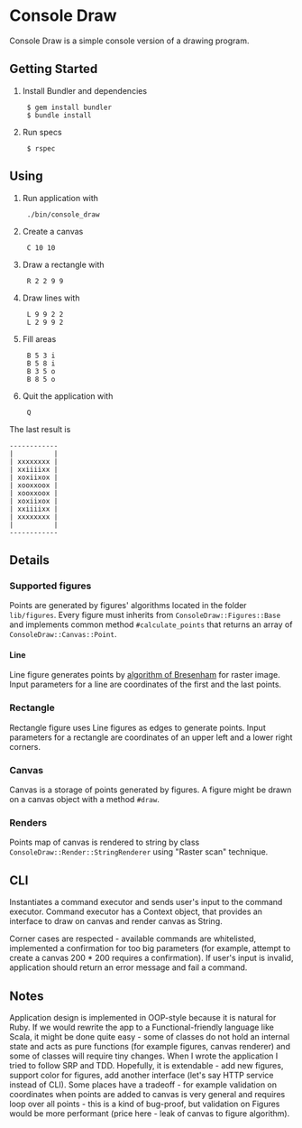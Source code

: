 # Console Draw

Console Draw is a simple console version of a drawing program.

## Getting Started

1. Install Bundler and dependencies

        $ gem install bundler
        $ bundle install

2. Run specs

        $ rspec

## Using

1. Run application with

        ./bin/console_draw

2. Create a canvas

        C 10 10

3. Draw a rectangle with

        R 2 2 9 9

4. Draw lines with

        L 9 9 2 2
        L 2 9 9 2

5. Fill areas

        B 5 3 i
        B 5 8 i
        B 3 5 o
        B 8 5 o

6. Quit the application with

        Q

The last result is

    ------------
    |          |
    | xxxxxxxx |
    | xxiiiixx |
    | xoxiixox |
    | xooxxoox |
    | xooxxoox |
    | xoxiixox |
    | xxiiiixx |
    | xxxxxxxx |
    |          |
    ------------


## Details

### Supported figures

Points are generated by figures' algorithms located in the folder `lib/figures`. Every figure must inherits from `ConsoleDraw::Figures::Base` and implements common method `#calculate_points` that returns an array of `ConsoleDraw::Canvas::Point`.

#### Line

Line figure generates points by [algorithm of Bresenham](https://en.wikipedia.org/wiki/Bresenham%27s_line_algorithm) for raster image. Input parameters for a line are coordinates of the first and the last points.

### Rectangle

Rectangle figure uses Line figures as edges to generate points. Input parameters for a rectangle are coordinates of an upper left and a lower right corners.

### Canvas

Canvas is a storage of points generated by figures. A figure might be drawn on a canvas object with a method `#draw`.

### Renders

Points map of canvas is rendered to string by class `ConsoleDraw::Render::StringRenderer` using "Raster scan" technique.

## CLI

Instantiates a command executor and sends user's input to the command executor. Command executor has a Context object, that provides an interface to draw on canvas and render canvas as String.

Corner cases are respected - available commands are whitelisted, implemented a confirmation for too big parameters (for example, attempt to create a canvas 200 * 200 requires a confirmation). If user's input is invalid, application should return an error message and fail a command.

## Notes

Application design is implemented in OOP-style because it is natural for Ruby. If we would rewrite the app to a Functional-friendly language like Scala, it might be done quite easy - some of classes do not hold an internal state and acts as pure functions (for example figures, canvas renderer) and some of classes will require tiny changes. When I wrote the application I tried to follow SRP and TDD. Hopefully, it is extendable - add new figures, support color for figures, add another interface (let's say HTTP service instead of CLI). Some places have a tradeoff - for example validation on coordinates when points are added to canvas is very general and requires loop over all points - this is a kind of bug-proof, but validation on Figures would be more performant (price here - leak of canvas to figure algorithm).
